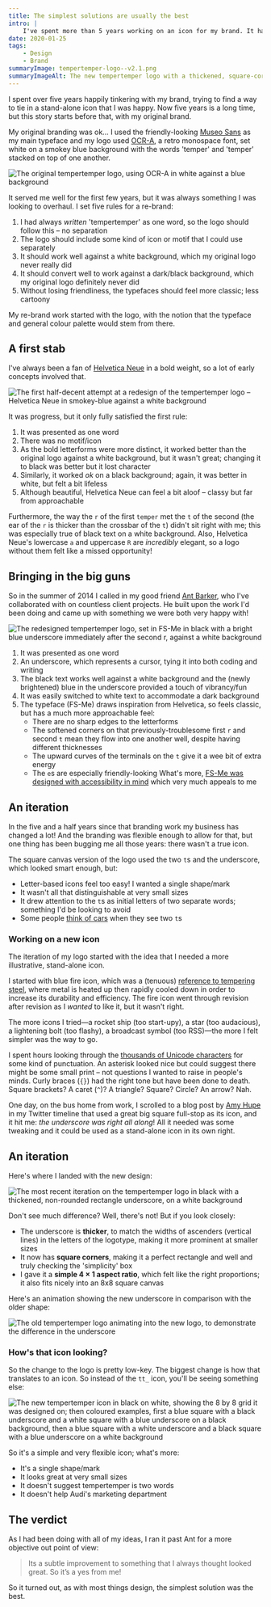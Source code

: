 ```yaml
---
title: The simplest solutions are usually the best
intro: |
    I've spent more than 5 years working on an icon for my brand. It has been a lot of fun and the right solution turned out to be under my nose all along!
date: 2020-01-25
tags:
    - Design
    - Brand
summaryImage: tempertemper-logo--v2.1.png
summaryImageAlt: The new tempertemper logo with a thickened, square-cornered underscore
---
```


I spent over five years happily tinkering with my brand, trying to find a way to tie in a stand-alone icon that I was happy. Now five years is a long time, but this story starts before that, with my original brand.

My original branding was ok… I used the friendly-looking [Museo Sans](https://www.myfonts.com/fonts/exljbris/museo-sans/) as my main typeface and my logo used [OCR-A](https://www.myfonts.com/fonts/adobe/ocra/), a retro monospace font, set white on a smokey blue background with the words 'temper' and 'temper' stacked on top of one another.

![The original tempertemper logo, using OCR-A in white against a blue background](/assets/img/blog/tempertemper-logo--v1.0.png)

It served me well for the first few years, but it was always something I was looking to overhaul. I set five rules for a re-brand:

1. I had always _written_ 'tempertemper' as one word, so the logo should follow this – no separation
2. The logo should include some kind of icon or motif that I could use separately
3. It should work well against a white background, which my original logo never really did
4. It should convert well to work against a dark/black background, which my original logo definitely never did
5. Without losing friendliness, the typefaces should feel more classic; less cartoony

My re-brand work started with the logo, with the notion that the typeface and general colour palette would stem from there.


## A first stab

I've always been a fan of [Helvetica Neue](https://www.myfonts.com/fonts/linotype/neue-helvetica/) in a bold weight, so a lot of early concepts involved that.

![The first half-decent attempt at a redesign of the tempertemper logo – Helvetica Neue in smokey-blue against a white background](/assets/img/blog/tempertemper-logo--v2.0-alpha.png)

It was progress, but it only fully satisfied the first rule:

1. It was presented as one word
2. There was no motif/icon
3. As the bold letterforms were more distinct, it worked better than the original logo against a white background, but it wasn't great; changing it to black was better but it lost character
4. Similarly, it worked *ok* on a black background; again, it was better in white, but felt a bit lifeless
5. Although beautiful, Helvetica Neue can feel a bit aloof – classy but far from approachable

Furthermore, the way the `r` of the first `temper` met the `t` of the second (the ear of the `r` is thicker than the crossbar of the `t`) didn't sit right with me; this was especially true of black text on a white background. Also, Helvetica Neue's lowercase `a` and uppercase `R` are *incredibly* elegant, so a logo without them felt like a missed opportunity!


## Bringing in the big guns

So in the summer of 2014 I called in my good friend [Ant Barker](https://designbyant.co.uk), who I've collaborated with on countless client projects. He built upon the work I'd been doing and came up with something we were both very happy with!

![The redesigned tempertemper logo, set in FS-Me in black with a bright blue underscore immediately after the second r, against a white background](/assets/img/blog/tempertemper-logo--v2.0.png)

1. It was presented as one word
2. An underscore, which represents a cursor, tying it into both coding and writing
3. The black text works well against a white background and the (newly brightened) blue in the underscore provided a touch of vibrancy/fun
4. It was easily switched to white text to accommodate a dark background
4. The typeface (FS-Me) draws inspiration from Helvetica, so feels classic, but has a much more approachable feel:
    - There are no sharp edges to the letterforms
    - The softened corners on that previously-troublesome first `r` and second `t` mean they flow into one another well, despite having different thicknesses
    - The upward curves of the terminals on the `t` give it a wee bit of extra energy
    - The `e`s are especially friendly-looking
    What's more, [FS-Me was designed with accessibility in mind](/blog/tempertempers-typefaces) which very much appeals to me


## An iteration

In the five and a half years since that branding work my business has changed a lot! And the branding was flexible enough to allow for that, but one thing has been bugging me all those years: there wasn't a true icon.

The square canvas version of the logo used the two `t`s and the underscore, which looked smart enough, but:

- Letter-based icons feel too easy! I wanted a single shape/mark
- It wasn't all that distinguishable at very small sizes
- It drew attention to the `t`s as initial letters of two separate words; something I'd be looking to avoid
- Some people [think of cars](https://www.audi.co.uk/models/tt/tt-coupe.html) when they see two `t`s


### Working on a new icon

The iteration of my logo started with the idea that I needed a more illustrative, stand-alone icon.

I started with blue fire icon, which was a (tenuous) [reference to tempering steel](/blog/why-tempertemper), where metal is heated up then rapidly cooled down in order to increase its durability and efficiency. The fire icon went through revision after revision as I *wanted* to like it, but it wasn't right.

The more icons I tried—a rocket ship (too start-upy), a star (too audacious), a lightening bolt (too flashy), a broadcast symbol (too RSS)—the more I felt simpler was the way to go.

I spent hours looking through the [thousands of Unicode characters](https://www.compart.com/en/unicode/category/So) for some kind of punctuation. An asterisk looked nice but could suggest there might be some small print – not questions I wanted to raise in people's minds. Curly braces (`{}`) had the right tone but have been done to death. Square brackets? A caret (`^`)? A triangle? Square? Circle? An arrow? Nah.

One day, on the bus home from work, I scrolled to a blog post by [Amy Hupe](https://amyhupe.co.uk) in my Twitter timeline that used a great big square full-stop as its icon, and it hit me: *the underscore was right all along*! All it needed was some tweaking and it could be used as a stand-alone icon in its own right.


## An iteration

Here's where I landed with the new design:

![The most recent iteration on the tempertemper logo in black with a thickened, non-rounded rectangle underscore, on a white background](/assets/img/blog/tempertemper-logo--v2.1.png)

Don't see much difference? Well, there's not! But if you look closely:

- The underscore is <b>thicker</b>, to match the widths of ascenders (vertical lines) in the letters of the logotype, making it more prominent at smaller sizes
- It now has <b>square corners</b>, making it a perfect rectangle and well and truly checking the 'simplicity' box
- I gave it a <b>simple 4 × 1 aspect ratio</b>, which felt like the right proportions; it also fits nicely into an 8x8 square canvas

Here's an animation showing the new underscore in comparison with the older shape:

![The old tempertemper logo animating into the new logo, to demonstrate the difference in the underscore](/assets/img/blog/tempertemper-logo--v2.1.gif)

### How's that icon looking?

So the change to the logo is pretty low-key. The biggest change is how that translates to an icon. So instead of the `tt_` icon, you'll be seeing something else:

![The new tempertemper icon in black on white, showing the 8 by 8 grid it was designed on; then coloured examples, first a blue square with a black underscore and a white square with a blue underscore on a black background, then a blue square with a white underscore and a black square with a blue underscore on a white background](/assets/img/blog/tempertemper-logo--v2.1--icon.png)

So it's a simple and very flexible icon; what's more:

- It's a single shape/mark
- It looks great at very small sizes
- It doesn't suggest tempertemper is two words
- It doesn't help Audi's marketing department


## The verdict

As I had been doing with all of my ideas, I ran it past Ant for a more objective out point of view:

> Its a subtle improvement to something that I always thought looked great. So it’s a yes from me!

So it turned out, as with most things design, the simplest solution was the best.
